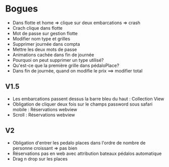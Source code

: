 Bogues
=========

* Dans flotte et home => clique sur deux embarcations => crash
* Crach clique dans flotte
* Mot de passe sur gestion flotte
* Modifier nom type et grilles
* Supprimer journée dans compta
* Mettre les deux mots de passe
* Animations cachée dans fin de journée
* Pourquoi on peut supprimer un type utilisé?
* Qu'est-ce que la première grille dans pédaloPlace?
* Dans fin de journée, quand on modifie le prix ==> modifier total

## V1.5
* Les embarcations passent dessus la barre bleu du haut : Collection View
* Obligation de cliquer deux fois sur le champs password sous safari mobile : Réservations webview
* Scroll : Réservations webview

## V2
* Obligation d'entrer les pedalo places dans l'ordre de nombre de personne croissant => pas bien
* Réservations pas en web avec attribution bateaux pédalos automatique
* Drag n drop sur les places
